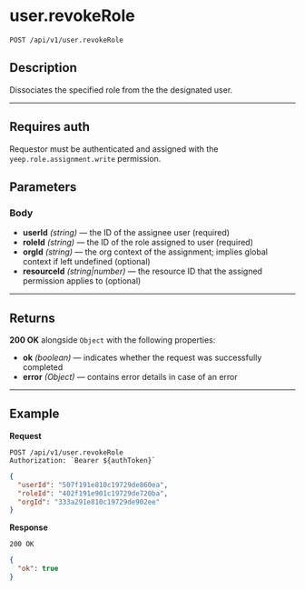 # user.revokeRole

`POST /api/v1/user.revokeRole`

## Description

Dissociates the specified role from the the designated user.

***

## Requires auth

Requestor must be authenticated and assigned with the `yeep.role.assignment.write` permission.

## Parameters

### Body

- **userId** _(string)_ — the ID of the assignee user (required)
- **roleId** _(string)_ — the ID of the role assigned to user (required)
- **orgId** _(string)_ — the org context of the assignment; implies global context if left undefined (optional)
- **resourceId** _(string|number)_ — the resource ID that the assigned permission applies to (optional)

***

## Returns

**200 OK** alongside `Object` with the following properties:

- **ok** _(boolean)_ — indicates whether the request was successfully completed
- **error** _(Object)_ — contains error details in case of an error

***

## Example

**Request**

```
POST /api/v1/user.revokeRole
Authorization: `Bearer ${authToken}`
```

``` json
{
  "userId": "507f191e810c19729de860ea",
  "roleId": "402f191e901c19729de720ba",
  "orgId": "333a291e810c19729de902ee"
}
```

**Response**

`200 OK`

``` json
{
  "ok": true
}
```
